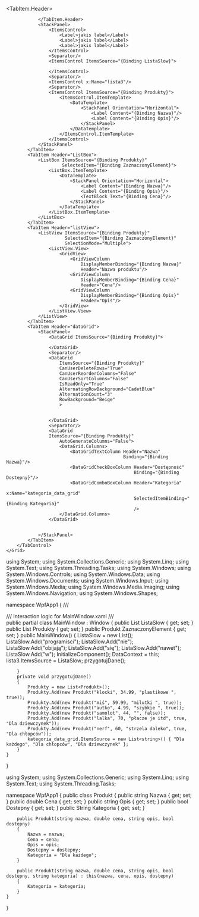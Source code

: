 <Window x:Class="WpfApp1.MainWindow"
        xmlns="http://schemas.microsoft.com/winfx/2006/xaml/presentation"
        xmlns:x="http://schemas.microsoft.com/winfx/2006/xaml"
        xmlns:d="http://schemas.microsoft.com/expression/blend/2008"
        xmlns:mc="http://schemas.openxmlformats.org/markup-compatibility/2006"
        xmlns:local="clr-namespace:WpfApp1"
        mc:Ignorable="d"
        Title="MainWindow" Height="450" Width="800">
    <Grid>
        <TabControl 
            SelectedIndex="2"
            TabStripPlacement="Bottom"
            BorderThickness="2"
            BorderBrush="Beige"
            >
            <TabItem>
                <TabItem.Header>
                    <StackPanel Orientation="Horizontal">
                        <Label Content ="ContentControl"/>
                        <Rectangle Width="10"
                                   Height="10"
                                   Fill="Green"/>
                    </StackPanel>

                </TabItem.Header>
                <StackPanel>
                    <ItemsControl>
                        <Label>jakis label</Label>
                        <Label>jakis label</Label>
                        <Label>jakis label</Label>
                    </ItemsControl>
                    <Separator/>
                    <ItemsControl ItemsSource="{Binding ListaSlow}">

                    </ItemsControl>
                    <Separator/>
                    <ItemsControl x:Name="lista3"/>
                    <Separator/>
                    <ItemsControl ItemsSource="{Binding Produkty}">
                        <ItemsControl.ItemTemplate>
                            <DataTemplate>
                                <StackPanel Orientation="Horizontal">
                                    <Label Content="{Binding Nazwa}"/>
                                    <Label Content="{Binding Opis}"/>
                                </StackPanel>
                            </DataTemplate>
                        </ItemsControl.ItemTemplate>
                    </ItemsControl>
                </StackPanel>
            </TabItem>
            <TabItem Header="ListBox">
                <ListBox ItemsSource="{Binding Produkty}"
                         SelectedItem="{Binding ZaznaczonyElement}">
                    <ListBox.ItemTemplate>
                        <DataTemplate>
                            <StackPanel Orientation="Horizontal">
                                <Label Content="{Binding Nazwa}"/>
                                <Label Content="{Binding Opis}"/>
                                <TextBlock Text="{Binding Cena}"/>
                            </StackPanel>
                        </DataTemplate>
                    </ListBox.ItemTemplate>
                </ListBox>
            </TabItem>
            <TabItem Header="listView">
                <ListView ItemsSource="{Binding Produkty}"
                          SelectedItem="{Binding ZaznaczonyElement}"
                          SelectionMode="Multiple">
                    <ListView.View>
                        <GridView>
                            <GridViewColumn
                                DisplayMemberBinding="{Binding Nazwa}"
                                Header="Nazwa produktu"/>
                            <GridViewColumn 
                                DisplayMemberBinding="{Binding Cena}"
                                Header="Cena"/>
                            <GridViewColumn
                                DisplayMemberBinding="{Binding Opis}"
                                Header="Opis"/>
                        </GridView>
                    </ListView.View>
                </ListView>
            </TabItem>
            <TabItem Header="dataGrid">
                <StackPanel>
                    <DataGrid ItemsSource="{Binding Produkty}">

                    </DataGrid>
                    <Separator/>
                    <DataGrid
                        ItemsSource="{Binding Produkty}"
                        CanUserDeleteRows="True"
                        CanUserReorderColumns="False"
                        CanUserSortColumns="False"
                        IsReadOnly="True"
                        AlternatingRowBackground="CadetBlue"
                        AlternationCount="3"
                        RowBackground="Beige"
                        >


                    </DataGrid>
                    <Separator/>
                    <DataGrid 
                    ItemsSource="{Binding Produkty}"
                        AutoGenerateColumns="False">
                        <DataGrid.Columns>
                            <DataGridTextColumn Header="Nazwa"
                                                Binding="{Binding Nazwa}"/>
                            <DataGridCheckBoxColumn Header="Dostępność"
                                                    Binding="{Binding Dostepny}"/>
                            <DataGridComboBoxColumn Header="Kategoria"
                                                    x:Name="kategoria_data_grid"
                                                    SelectedItemBinding="{Binding Kategoria}"
                                                    />
                        </DataGrid.Columns>
                    </DataGrid>


                </StackPanel>
            </TabItem>
        </TabControl>
    </Grid>
</Window>








using System;
using System.Collections.Generic;
using System.Linq;
using System.Text;
using System.Threading.Tasks;
using System.Windows;
using System.Windows.Controls;
using System.Windows.Data;
using System.Windows.Documents;
using System.Windows.Input;
using System.Windows.Media;
using System.Windows.Media.Imaging;
using System.Windows.Navigation;
using System.Windows.Shapes;

namespace WpfApp1
{
    /// <summary>
    /// Interaction logic for MainWindow.xaml
    /// </summary>
    public partial class MainWindow : Window
    {
        public List<String> ListaSlow { get; set; }
        public List<Produkt> Produkty { get; set; }
        public Produkt ZaznaczonyElement { get; set; }
        public MainWindow()
        {
            ListaSlow = new List<String>();
            ListaSlow.Add("programisci");
            ListaSlow.Add("nie");
            ListaSlow.Add("obijają");
            ListaSlow.Add("się");
            ListaSlow.Add("nawet");
            ListaSlow.Add("w");
            InitializeComponent();
            DataContext = this;
            lista3.ItemsSource = ListaSlow;
            przygotujDane();

        }
        private void przygotujDane()
        {
            Produkty = new List<Produkt>();
            Produkty.Add(new Produkt("klocki", 34.99, "plastikowe ", true));
            Produkty.Add(new Produkt("miś", 59.99, "milutki ", true));
            Produkty.Add(new Produkt("autko", 4.99, "szybkie ", true));
            Produkty.Add(new Produkt("samolot", 44, "", false));
            Produkty.Add(new Produkt("lalka", 70, "płacze je itd", true, "Dla dziewczynek"));
            Produkty.Add(new Produkt("nerf", 60, "strzela daleko", true, "Dla chłopców"));
            kategoria_data_grid.ItemsSource = new List<string>() { "Dla każdego", "Dla chłopców", "Dla dziewczynek" };
        }
    }
}






using System;
using System.Collections.Generic;
using System.Linq;
using System.Text;
using System.Threading.Tasks;

namespace WpfApp1
{
    public class Produkt
    {
        public string Nazwa { get; set; }
        public double Cena { get; set; }
        public string Opis { get; set; }
        public bool Dostepny { get; set; }
        public String Kategoria { get; set; }

        public Produkt(string nazwa, double cena, string opis, bool dostepny)
        {
            Nazwa = nazwa;
            Cena = cena;
            Opis = opis;
            Dostepny = dostepny;
            Kategoria = "Dla każdego";
        }

        public Produkt(string nazwa, double cena, string opis, bool dostepny, string kategoria) : this(nazwa, cena, opis, dostepny)
        {
            Kategoria = kategoria;
        }
    }
}
